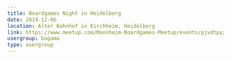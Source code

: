 ```yaml
---
title: Boardgames Night in Heidelberg
date: 2019-12-06
location: Alter Bahnhof in Kirchheim, Heidelberg
link: https://www.meetup.com/Mannheim-Boardgames-Meetup/events/pjvdtpyzqbjb/
usergroup: bogama
type: usergroup
---
```

